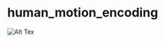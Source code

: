 # human_motion_encoding
![Alt Tex](https://github.com/WeiyuDu/motion_encode/blob/master/demo/37_gt.gif)

